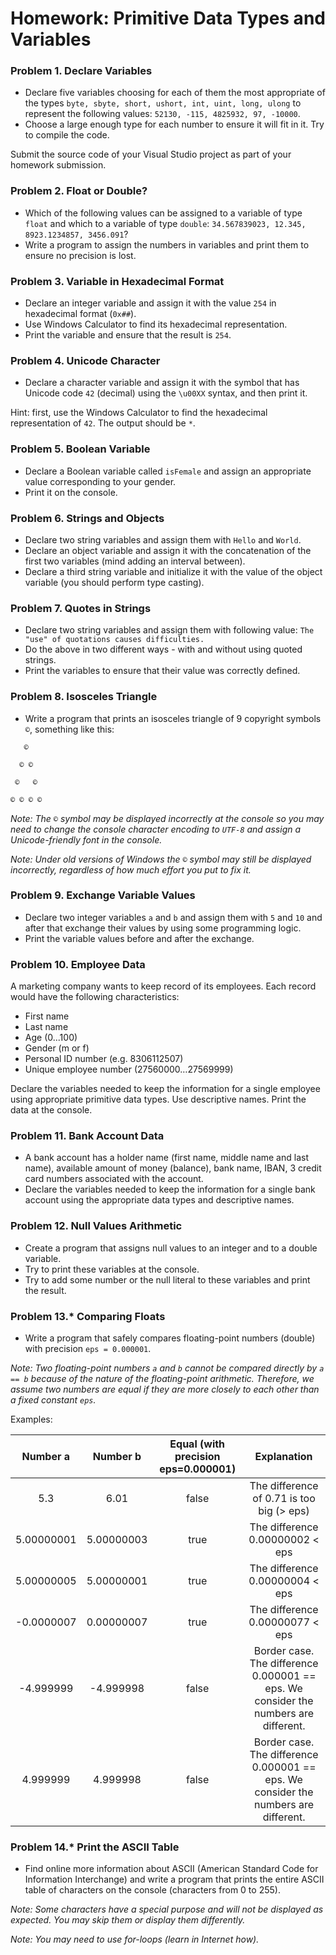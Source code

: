 Homework: Primitive Data Types and Variables
============================================

### Problem 1.	Declare Variables
*	Declare five variables choosing for each of them the most appropriate of the types `byte, sbyte, short, ushort, int, uint, long, ulong` to represent the following values: `52130, -115, 4825932, 97, -10000`.
*	Choose a large enough type for each number to ensure it will fit in it. Try to compile the code.

Submit the source code of your Visual Studio project as part of your homework submission.

### Problem 2.	Float or Double?
*	Which of the following values can be assigned to a variable of type `float` and which to a variable of type `double`: `34.567839023, 12.345, 8923.1234857, 3456.091`?
*	Write a program to assign the numbers in variables and print them to ensure no precision is lost.

### Problem 3.	Variable in Hexadecimal Format
*	Declare an integer variable and assign it with the value `254` in hexadecimal format (`0x##`).
*	Use Windows Calculator to find its hexadecimal representation.
*	Print the variable and ensure that the result is `254`.

### Problem 4.	Unicode Character
*	Declare a character variable and assign it with the symbol that has Unicode code `42` (decimal) using the `\u00XX` syntax, and then print it.

Hint: first, use the Windows Calculator to find the hexadecimal representation of `42`. The output should be `*`.

### Problem 5.	Boolean Variable
*	Declare a Boolean variable called `isFemale` and assign an appropriate value corresponding to your gender.
*	Print it on the console.

### Problem 6.	Strings and Objects
*	Declare two string variables and assign them with `Hello` and `World`.
*	Declare an object variable and assign it with the concatenation of the first two variables (mind adding an interval between).
*	Declare a third string variable and initialize it with the value of the object variable (you should perform type casting).

### Problem 7.	Quotes in Strings
*	Declare two string variables and assign them with following value: `The "use" of quotations causes difficulties.`
*	Do the above in two different ways - with and without using quoted strings.
*	Print the variables to ensure that their value was correctly defined.

### Problem 8.	Isosceles Triangle
*	Write a program that prints an isosceles triangle of 9 copyright symbols `©`, something like this:

```
   ©
   
  © ©
  
 ©   ©
 
© © © ©
```

_Note: The `©` symbol may be displayed incorrectly at the console so you may need to change the console character encoding to `UTF-8` and assign a Unicode-friendly font in the console._

_Note: Under old versions of Windows the `©` symbol may still be displayed incorrectly, regardless of how much effort you put to fix it._

### Problem 9.	Exchange Variable Values
*	Declare two integer variables `a` and `b` and assign them with `5` and `10` and after that exchange their values by using some programming logic.
*	Print the variable values before and after the exchange.

### Problem 10.	Employee Data
A marketing company wants to keep record of its employees. Each record would have the following characteristics:
*	First name
*	Last name
*	Age (0...100)
*	Gender (m or f)
*	Personal ID number (e.g. 8306112507)
*	Unique employee number (27560000…27569999)

Declare the variables needed to keep the information for a single employee using appropriate primitive data types. Use descriptive names. Print the data at the console.

### Problem 11.	Bank Account Data
*	A bank account has a holder name (first name, middle name and last name), available amount of money (balance), bank name, IBAN, 3 credit card numbers associated with the account.
*	Declare the variables needed to keep the information for a single bank account using the appropriate data types and descriptive names.

### Problem 12.	Null Values Arithmetic
*	Create a program that assigns null values to an integer and to a double variable. 
*	Try to print these variables at the console. 
*	Try to add some number or the null literal to these variables and print the result.

### Problem 13.*	Comparing Floats
*	Write a program that safely compares floating-point numbers (double) with precision `eps = 0.000001`.

_Note: Two floating-point numbers `a` and `b` cannot be compared directly by `a == b` because of the nature of the floating-point arithmetic. Therefore, we assume two numbers are equal if they are more closely to each other than a fixed constant `eps`._

Examples:

|     Number a     |     Number b     | Equal (with precision eps=0.000001) |                                          Explanation                                          |
|:----------------:|:----------------:|:-----------------------------------:|:---------------------------------------------------------------------------------------------:|
|    5.3           |    6.01          |    false                            |                          The difference of 0.71 is too   big (> eps)                          |
|    5.00000001    |    5.00000003    |    true                             |    The difference 0.00000002 < eps                                                            |
|    5.00000005    |    5.00000001    |    true                             |    The difference 0.00000004 < eps                                                            |
|    -0.0000007    |    0.00000007    |    true                             |    The difference 0.00000077 < eps                                                            |
|    -4.999999     |    -4.999998     |    false                            |    Border case. The difference 0.000001   == eps. We consider the numbers are   different.    |
|    4.999999      |    4.999998      |    false                            |    Border case. The difference 0.000001   == eps. We consider the numbers are   different.    |

### Problem 14.*	Print the ASCII Table
*	Find online more information about ASCII (American Standard Code for Information Interchange) and write a program that prints the entire ASCII table of characters on the console (characters from 0 to 255).

_Note: Some characters have a special purpose and will not be displayed as expected. You may skip them or display them differently._

_Note: You may need to use for-loops (learn in Internet how)._
